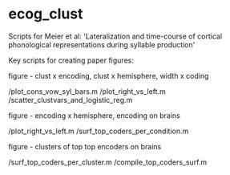 # ecog_clust
Scripts for Meier et al: 'Lateralization and time-course of cortical phonological representations during syllable production'



Key scripts for creating paper figures:


figure - clust x encoding, clust x hemisphere, width x coding

/plot_cons_vow_syl_bars.m
/plot_right_vs_left.m
/scatter_clustvars_and_logistic_reg.m

figure - encoding x hemisphere, encoding on brains

/plot_right_vs_left.m
/surf_top_coders_per_condition.m    

figure - clusters of top top encoders on brains

/surf_top_coders_per_cluster.m
/compile_top_coders_surf.m
